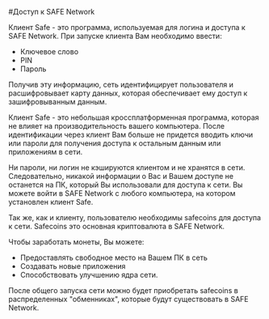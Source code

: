 #Доступ к SAFE Network

Клиент Safe - это программа, используемая для логина и доступа к SAFE Network. При запуске клиента Вам необходимо ввести:

* Ключевое слово
* PIN
* Пароль

Получив эту информацию, сеть идентифицирует пользователя и расшифровывает карту данных, которая обеспечивает ему доступ к зашифровыванным данным.

Клиент Safe - это небольшая кроссплатформенная программа, которая не влияет на производительность вашего компьютера. После идентификации через клиент Вам больше не придется вводить ключи или пароли для получения доступа к остальным данным или приложениям в сети.

Ни пароли, ни логин не кэшируются клиентом и не хранятся в сети. Следовательно, никакой информации о Вас и Вашем доступе не останется на ПК, который Вы использовали для доступа к сети. Вы можете войти в SAFE Network c любого компьютера, на котором установлен клиент Safe.

Так же, как и клиенту, пользователю необходимы safecoins для доступа к сети. Safecoins это основная криптовалюта в SAFE Network.

Чтобы заработать монеты, Вы можете:

* Предоставлять свободное место на Вашем ПК в сеть
* Создавать новые приложения
* Способствовать улучшению ядра сети.

После общего запуска сети можно будет приобретать safecoins в распределенных "обменниках", которые будут существовать в SAFE Network.
